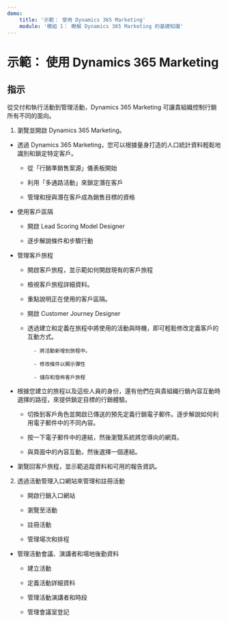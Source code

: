 ```yaml
---
demo:
    title: '示範： 使用 Dynamics 365 Marketing'
    module: '模組 1： 瞭解 Dynamics 365 Marketing 的基礎知識'
---
```


# 示範： 使用 Dynamics 365 Marketing

## 指示

從交付和執行活動到管理活動，Dynamics 365 Marketing 可讓貴組織控制行銷所有不同的面向。 

1. 瀏覽並開啟 Dynamics 365 Marketing。

- 透過 Dynamics 365 Marketing，您可以根據量身打造的人口統計資料輕鬆地識別和鎖定特定客戶。 

	- 從「行銷準銷售案源」儀表板開始

	- 利用「多通路活動」來鎖定潛在客戶

	- 管理和授與潛在客戶成為銷售目標的資格

- 使用客戶區隔

	- 開啟 Lead Scoring Model Designer

	- 逐步解說條件和步驟行動

- 管理客戶旅程 

	- 開啟客戶旅程，並示範如何開啟現有的客戶旅程 

	- 檢視客戶旅程詳細資料。

	- 重點說明正在使用的客戶區隔。 

	- 開啟 Customer Journey Designer

	- 透過建立和定義在旅程中將使用的活動與時機，即可輕鬆修改定義客戶的互動方式。 

     		- 將活動新增到旅程中。

     		- 修改條件以顯示彈性

     		- 儲存和發佈客戶旅程

- 根據您建立的旅程以及這些人員的身份，還有他們在與貴組織行銷內容互動時選擇的路徑，來提供鎖定目標的行銷體驗。 

	- 切換到客戶角色並開啟已傳送的預先定義行銷電子郵件。逐步解說如何利用電子郵件中的不同內容。 

	- 按一下電子郵件中的連結，然後瀏覽系統將您導向的網頁。 

	- 與頁面中的內容互動，然後選擇一個連結。 

- 瀏覽回客戶旅程，並示範追蹤資料和可用的報告資訊。 

2. 透過活動管理入口網站來管理和註冊活動

	- 開啟行銷入口網站

	- 瀏覽至活動

	- 註冊活動

	- 管理場次和排程

- 管理活動會議、演講者和場地後勤資料

	- 建立活動

	- 定義活動詳細資料

	- 管理活動演講者和時段

	- 管理會議室登記


